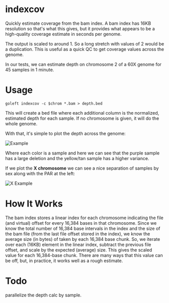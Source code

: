 indexcov
========

Quickly estimate coverage from the bam index. 
A bam index has 16KB resolution so that's what this gives, but it provides what appears to be a high-quality 
coverage estimate in seconds per genome.

The output is scaled to around 1. So a long stretch with values of 2 would be a duplication.
This is useful as a quick QC to get coverage values across the genome.

In our tests, we can estimate depth on chromosome 2 of a 60X genome for 45 samples in 1 minute.

Usage
=====

```
goleft indexcov -c $chrom *.bam > depth.bed
```

This will create a bed file where each additional column is the normalized, estimated depth for each
sample. If no chromosome is given, it will do the whole genome.

With that, it's simple to plot the depth across the genome:

![Example](https://cloud.githubusercontent.com/assets/1739/21273832/a42c3a6c-c382-11e6-9bd1-3870a8333c04.png "example depth")

Where each color is a sample and here we can see that the purple sample has a large deletion and the yellow/tan sample has a
higher variance.

If we plot the **X chromosome** we can see a nice separation of samples by sex along with the PAR at the left:

![X Example](https://cloud.githubusercontent.com/assets/1739/21277093/d36f3798-c391-11e6-931b-0a2712cfd016.png "sex example")

How It Works
============

The bam index stores a linear index for each chromosome indicating the file (and virtual) offset for every 16,384 bases in
that chromosome. Since we know the total number of 16,384 base intervals in the index and the size of the bam file (from the
last file offset stored in the index), we know the average size (in bytes) of taken by each 16,384 base chunk. So, we iterate
over each (16KB) element in the linear index, subtract the previous file offset, and scale by the expected (average) size. This
gives the scaled value for each 16,384-base chunk. There are many ways that this value can be off, but, in practice, it works
well as a rough estimate.

Todo
====

parallelize the depth calc by sample.
